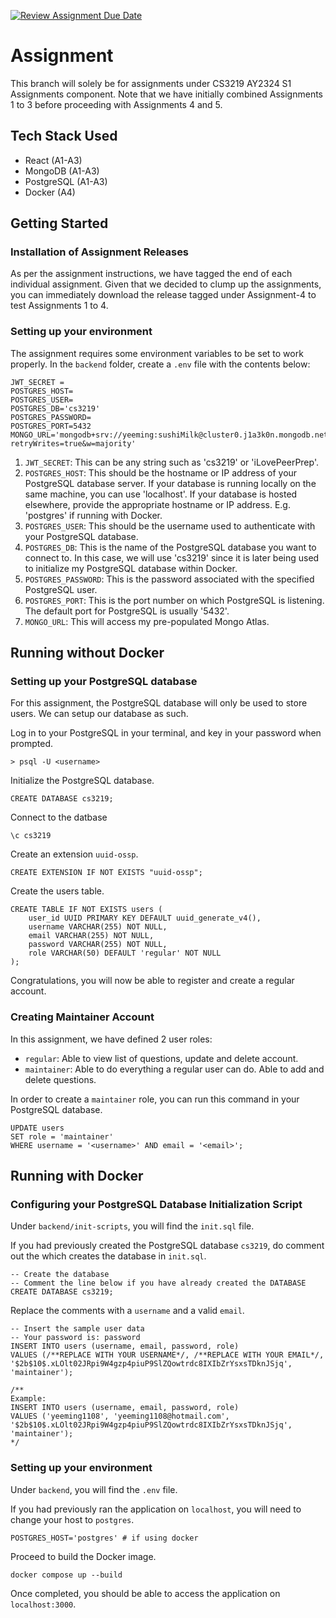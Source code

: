[![Review Assignment Due Date](https://classroom.github.com/assets/deadline-readme-button-24ddc0f5d75046c5622901739e7c5dd533143b0c8e959d652212380cedb1ea36.svg)](https://classroom.github.com/a/6BOvYMwN)

# Assignment 

This branch will solely be for assignments under CS3219 AY2324 S1 Assignments component. Note that we have initially combined Assignments 1 to 3 before proceeding with Assignments 4 and 5.

## Tech Stack Used

- React (A1-A3)
- MongoDB (A1-A3)
- PostgreSQL (A1-A3)
- Docker (A4)

## Getting Started

### Installation of Assignment Releases

As per the assignment instructions, we have tagged the end of each individual assignment. Given that we decided to clump up the assignments, you can immediately download the release tagged under Assignment-4 to test Assignments 1 to 4. 

### Setting up your environment

The assignment requires some environment variables to be set to work properly. 
In the `backend` folder, create a `.env` file with the contents below:

```
JWT_SECRET = 
POSTGRES_HOST=
POSTGRES_USER=
POSTGRES_DB='cs3219'
POSTGRES_PASSWORD=
POSTGRES_PORT=5432
MONGO_URL='mongodb+srv://yeeming:sushiMilk@cluster0.j1a3k0n.mongodb.net/questions?retryWrites=true&w=majority'
```

1. `JWT_SECRET`: This can be any string such as 'cs3219' or 'iLovePeerPrep'.
2. `POSTGRES_HOST`: This should be the hostname or IP address of your PostgreSQL database server. If your database is running locally on the same machine, you can use 'localhost'. If your database is hosted elsewhere, provide the appropriate hostname or IP address. E.g. 'postgres' if running with Docker.
3. `POSTGRES_USER`: This should be the username used to authenticate with your PostgreSQL database.
4. `POSTGRES_DB`: This is the name of the PostgreSQL database you want to connect to. In this case, we will use 'cs3219' since it is later being used to initialize my PostgreSQL database within Docker. 
5. `POSTGRES_PASSWORD`: This is the password associated with the specified PostgreSQL user.
6. `POSTGRES_PORT`: This is the port number on which PostgreSQL is listening. The default port for PostgreSQL is usually '5432'.
7. `MONGO_URL`: This will access my pre-populated Mongo Atlas.

## Running without Docker

### Setting up your PostgreSQL database

For this assignment, the PostgreSQL database will only be used to store users. We can setup our database as such.

Log in to your PostgreSQL in your terminal, and key in your password when prompted.
```
> psql -U <username>
```
Initialize the PostgreSQL database.
```
CREATE DATABASE cs3219;
```
Connect to the datbase
```
\c cs3219
```
Create an extension `uuid-ossp`.
```
CREATE EXTENSION IF NOT EXISTS "uuid-ossp";
```
Create the users table.
```
CREATE TABLE IF NOT EXISTS users (
    user_id UUID PRIMARY KEY DEFAULT uuid_generate_v4(),
    username VARCHAR(255) NOT NULL,
    email VARCHAR(255) NOT NULL,
    password VARCHAR(255) NOT NULL,
    role VARCHAR(50) DEFAULT 'regular' NOT NULL
);
```
Congratulations, you will now be able to register and create a regular account.

### Creating Maintainer Account

In this assignment, we have defined 2 user roles:
- `regular`: Able to view list of questions, update and delete account.
- `maintainer`: Able to do everything a regular user can do. Able to add and delete questions.

In order to create a `maintainer` role, you can run this command in your PostgreSQL database.
```
UPDATE users
SET role = 'maintainer'
WHERE username = '<username>' AND email = '<email>';
```

## Running with Docker

### Configuring your PostgreSQL Database Initialization Script
Under `backend/init-scripts`, you will find the `init.sql` file.

If you had previously created the PostgreSQL database `cs3219`, do comment out the which creates the database in `init.sql`.
```
-- Create the database
-- Comment the line below if you have already created the DATABASE
CREATE DATABASE cs3219;
```

Replace the comments with a `username` and a valid `email`.
```
-- Insert the sample user data
-- Your password is: password
INSERT INTO users (username, email, password, role)
VALUES (/**REPLACE WITH YOUR USERNAME*/, /**REPLACE WITH YOUR EMAIL*/, '$2b$10$.xLOlt02JRpi9W4gzp4piuP9SlZQowtrdc8IXIbZrYsxsTDknJSjq', 'maintainer');

/**
Example:
INSERT INTO users (username, email, password, role)
VALUES ('yeeming1108', 'yeeming1108@hotmail.com', '$2b$10$.xLOlt02JRpi9W4gzp4piuP9SlZQowtrdc8IXIbZrYsxsTDknJSjq', 'maintainer');
*/
```


### Setting up your environment
Under `backend`, you will find the `.env` file.
 
If you had previously ran the application on `localhost`, you will need to change your host to `postgres`.
```
POSTGRES_HOST='postgres' # if using docker
```

Proceed to build the Docker image.
```
docker compose up --build
```

Once completed, you should be able to access the application on `localhost:3000`.

